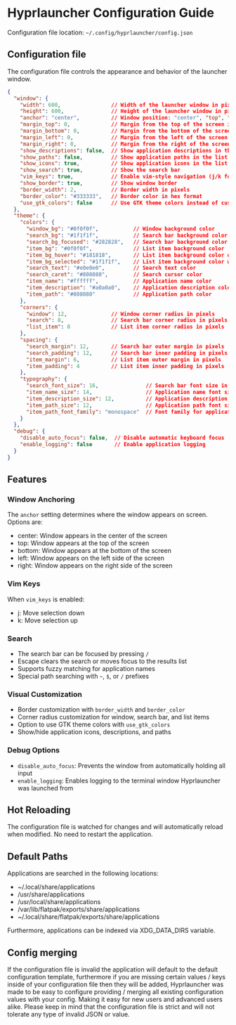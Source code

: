 # Hyprlauncher Configuration Guide

Configuration file location: `~/.config/hyprlauncher/config.json`

## Configuration file

The configuration file controls the appearance and behavior of the launcher window.
```json
{
  "window": {
    "width": 600,                // Width of the launcher window in pixels
    "height": 600,               // Height of the launcher window in pixels
    "anchor": "center",          // Window position: "center", "top", "bottom", "left", "right", "top_left", "top_right", "bottom_left", "bottom_right"
    "margin_top": 0,             // Margin from the top of the screen in pixels
    "margin_bottom": 0,          // Margin from the bottom of the screen in pixels
    "margin_left": 0,            // Margin from the left of the screen in pixels
    "margin_right": 0,           // Margin from the right of the screen in pixels
    "show_descriptions": false,  // Show application descriptions in the list
    "show_paths": false,         // Show application paths in the list
    "show_icons": true,          // Show application icons in the list
    "show_search": true,         // Show the search bar
    "vim_keys": true,            // Enable vim-style navigation (j/k for up/down)
    "show_border": true,         // Show window border
    "border_width": 2,           // Border width in pixels
    "border_color": "#333333",   // Border color in hex format
    "use_gtk_colors": false      // Use GTK theme colors instead of custom colors
  },
  "theme": {
    "colors": {
      "window_bg": "#0f0f0f",           // Window background color
      "search_bg": "#1f1f1f",           // Search bar background color
      "search_bg_focused": "#282828",   // Search bar background color when focused
      "item_bg": "#0f0f0f",             // List item background color
      "item_bg_hover": "#181818",       // List item background color on hover
      "item_bg_selected": "#1f1f1f",    // List item background color when selected
      "search_text": "#e0e0e0",         // Search text color
      "search_caret": "#808080",        // Search cursor color
      "item_name": "#ffffff",           // Application name color
      "item_description": "#a0a0a0",    // Application description color
      "item_path": "#808080"            // Application path color
    },
    "corners": {
      "window": 12,              // Window corner radius in pixels
      "search": 8,               // Search bar corner radius in pixels
      "list_item": 8             // List item corner radius in pixels
    },
    "spacing": {
      "search_margin": 12,       // Search bar outer margin in pixels
      "search_padding": 12,      // Search bar inner padding in pixels
      "item_margin": 6,          // List item outer margin in pixels
      "item_padding": 4          // List item inner padding in pixels
    },
    "typography": {
      "search_font_size": 16,               // Search bar font size in pixels
      "item_name_size": 14,                 // Application name font size in pixels
      "item_description_size": 12,          // Application description font size in pixels
      "item_path_size": 12,                 // Application path font size in pixels
      "item_path_font_family": "monospace"  // Font family for application paths
    }
  },
  "debug": {
    "disable_auto_focus": false,  // Disable automatic keyboard focus
    "enable_logging": false       // Enable application logging
  }
}
```
## Features

### Window Anchoring
The `anchor` setting determines where the window appears on screen. Options are:
- center: Window appears in the center of the screen
- top: Window appears at the top of the screen
- bottom: Window appears at the bottom of the screen
- left: Window appears on the left side of the screen
- right: Window appears on the right side of the screen

### Vim Keys
When `vim_keys` is enabled:
- j: Move selection down
- k: Move selection up

### Search
- The search bar can be focused by pressing `/`
- Escape clears the search or moves focus to the results list
- Supports fuzzy matching for application names
- Special path searching with `~`, `$`, or `/` prefixes

### Visual Customization
- Border customization with `border_width` and `border_color`
- Corner radius customization for window, search bar, and list items
- Option to use GTK theme colors with `use_gtk_colors`
- Show/hide application icons, descriptions, and paths

### Debug Options
- `disable_auto_focus`: Prevents the window from automatically holding all input
- `enable_logging`: Enables logging to the terminal window Hyprlauncher was launched from

## Hot Reloading
The configuration file is watched for changes and will automatically reload when modified. No need to restart the application.

## Default Paths
Applications are searched in the following locations:
- ~/.local/share/applications
- /usr/share/applications
- /usr/local/share/applications
- /var/lib/flatpak/exports/share/applications
- ~/.local/share/flatpak/exports/share/applications

Furthermore, applications can be indexed via XDG_DATA_DIRS variable.

## Config merging
If the configuration file is invalid the application will
default to the default configuration template, furthermore if
you are missing certain values / keys inside of your
configuration file then they will be added, Hyprlauncher
was made to be easy to configure providing / merging
all existing configuration values with your config.
Making it easy for new users and advanced users alike.
Please keep in mind that the configuration file is strict
and will not tolerate any type of invalid JSON or value.

